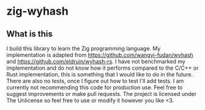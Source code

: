 # zig-wyhash

## What is this
I build this library to learn the Zig programming language.
My implementation is adapted from https://github.com/wangyi-fudan/wyhash and https://github.com/eldruin/wyhash-rs.
I have not benchmarked my implementation and do not know how it performs compared
to the C/C++ or Rust implementation, this is something that I would like to do in the future.
There are also no tests, once I figure out how to test I'll add tests.
I am currently not recommending this code for production use.
Feel free to suggest improvements or make pull requests. 
The project is licensed under The Unlicense so feel free to use or modify it however you like <3.
